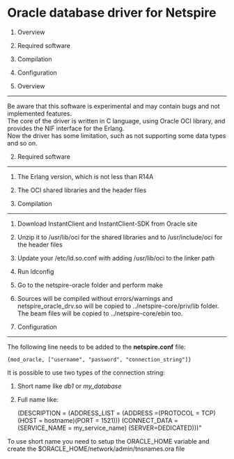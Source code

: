 Oracle database driver for Netspire
===================================

1. Overview
1. Required software
1. Compilation
1. Configuration


1. Overview
-----------
Be aware that this software is experimental and may contain bugs and not implemented features.  
The core of the driver is written in C language, using Oracle OCI library, and provides the NIF interface for the Erlang.  
Now the driver has some limitation, such as not supporting some data types and so on.

2. Required software
--------------------
1. The Erlang version, which is not less than R14A
2. The OCI shared libraries and the header files

3. Compilation
--------------
1. Download InstantClient and InstantClient-SDK from Oracle site
1. Unzip it to /usr/lib/oci for the shared libraries and to /usr/include/oci for the header files
1. Update your /etc/ld.so.conf with adding /usr/lib/oci to the linker path
1. Run ldconfig
1. Go to the netspire-oracle folder and perform make
1. Sources will be compiled without errors/warnings and netspire_oracle_drv.so will be copied to ../netspire-core/priv/lib folder.  
The beam files will be copied to ../netspire-core/ebin too.

4. Configuration
----------------
The following line needs to be added to the **netspire.conf** file:

    {mod_oracle, ["username", "password", "connection_string"]}

It is possible to use two types of the connection string:

1. Short name like *db1* or *my_database*
1. Full name like:

    (DESCRIPTION = (ADDRESS_LIST = (ADDRESS =(PROTOCOL = TCP)(HOST = hostname)(PORT = 1521))) (CONNECT_DATA = (SERVICE_NAME = my_service_name) (SERVER=DEDICATED)))"

To use short name you need to setup the ORACLE\_HOME variable and create the $ORACLE_HOME/network/admin/tnsnames.ora file
